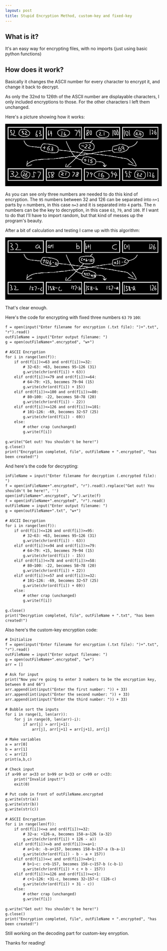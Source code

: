```yaml
---
layout: post
title: Stupid Encryption Method, custom-key and fixed-key
---
```


## What is it?
It's an easy way for encrypting files, with no imports (just using basic python functions)

## How does it work?

Basically it changes the ASCII number for every character to encrypt it, and change it back to decrypt.

As only the 32nd to 126th of the ASCII number are displayable characters, I only included encryptions to those. For the other characters I left them unchanged.

Here's a picture showing how it works:

![Stupid1](/picture/stu-enc.jpg)

As you can see only three numbers are needed to do this kind of encryption. The `95` numbers between 32 and 126 can be separated into `n+1` parts by `n` numbers, in this case `n=3` and it is separated into `4` parts. The n numbers can be the key to decryption, in this case `63`, `79`, and `100`. If I want to do that I'll have to import random, but that kind of messes up the program's beauty.

After a bit of calculation and testing I came up with this algorithm:

![Stupid2](/picture/stu-enc-cus.jpg)

That's clear enough.

Here's the code for encrypting with fixed three numbers `63` `79` `100`:

```
f = open(input("Enter filename for encryption (.txt file): ")+".txt", "r").read()
outFileName = input("Enter output filename: ")
g = open(outFileName+".encrypted", "w+")

# ASCII Encryption
for i in range(len(f)):
    if ord(f[i])<=63 and ord(f[i])>=32:
        # 32~63: +63, becomes 95~126 (31)
        g.write(chr(ord(f[i]) + 63))
    elif ord(f[i])<=79 and ord(f[i])>=64:
        # 64~79: +15, becomes 79~94 (15)
        g.write(chr(ord(f[i]) + 15))
    elif ord(f[i])<=100 and ord(f[i])>=80:
        # 80~100: -22, becomes 58~78 (20)
        g.write(chr(ord(f[i]) - 22))
    elif ord(f[i])<=126 and ord(f[i])>=101:
        # 101~126: -69, becomes 32~57 (25)
        g.write(chr(ord(f[i]) - 69))
    else:
        # other crap (unchanged)
        g.write(f[i])

g.write("Get out! You shouldn't be here!")
g.close()
print("Encryption completed, file", outFileName + ".encrypted", "has been created!")

```
And here's the code for decrypting:
```
inFileName = input("Enter filename for decryption (.encrypted file): ")
f = open(inFileName+".encrypted", "r").read().replace("Get out! You shouldn't be here!", '')
open(inFileName+".encrypted", "w").write(f)
f = open(inFileName+".encrypted", "r").read()
outFileName = input("Enter output filename: ")
g = open(outFileName+".txt", "w+")

# ASCII Decryption
for i in range(len(f)):
    if ord(f[i])<=126 and ord(f[i])>=95:
        # 32~63: +63, becomes 95~126 (31)
        g.write(chr(ord(f[i]) - 63))
    elif ord(f[i])<=94 and ord(f[i])>=79:
        # 64~79: +15, becomes 79~94 (15)
        g.write(chr(ord(f[i]) - 15))
    elif ord(f[i])<=78 and ord(f[i])>=58:
        # 80~100: -22, becomes 58~78 (20)
        g.write(chr(ord(f[i]) + 22))
    elif ord(f[i])<=57 and ord(f[i])>=32:
        # 101~126: -69, becomes 32~57 (25)
        g.write(chr(ord(f[i]) + 69))
    else:
        # other crap (unchanged)
        g.write(f[i])

g.close()
print("Decryption completed, file", outFileName + ".txt", "has been created!")

```
Also here's the custom-key encryption code:
```
# Initialize
f = open(input("Enter filename for encryption (.txt file): ")+".txt", "r").read()
outFileName = input("Enter output filename: ")
g = open(outFileName+".encrypted", "w+")
arr = []

# Ask for input
print("Now you're going to enter 3 numbers to be the encryption key, between 0 and 66")
arr.append(int(input("Enter the first number: ")) + 33)
arr.append(int(input("Enter the second number: ")) + 33)
arr.append(int(input("Enter the third number: ")) + 33)

# Bubble sort the inputs
for i in range(1, len(arr)):
    for j in range(0, len(arr)-i):
        if arr[j] > arr[j+1]:
            arr[j], arr[j+1] = arr[j+1], arr[j]

# Make variables
a = arr[0]
b = arr[1]
c = arr[2]
print(a,b,c)

# Check input
if a>99 or a<33 or b>99 or b<33 or c>99 or c<33:
    print("Invalid input!")
    exit(0)

# Put code in front of outFileName.encrypted
g.write(str(a))
g.write(str(b))
g.write(str(c))

# ASCII Encryption
for i in range(len(f)):
    if ord(f[i])<=a and ord(f[i])>=32:
        # 32~a: +126-a, becomes 158-a~126 (a-32)
        g.write(chr(ord(f[i]) + 126 - a))
    elif ord(f[i])<=b and ord(f[i])>=a+1:
        # a+1~b: -b-a+157, becomes 158-b~157-a (b-a-1)
        g.write(chr(ord(f[i]) - b - a + 157))
    elif ord(f[i])<=c and ord(f[i])>=b+1:
        # b+1~c: c+b-157, becomes 158-c~157-b (c-b-1)
        g.write(chr(ord(f[i]) + c + b - 157))
    elif ord(f[i])<=126 and ord(f[i])>=c+1:
        # c+1~126: +31-c, becomes 32~157-c (126-c)
        g.write(chr(ord(f[i]) + 31 - c))
    else:
        # other crap (unchanged)
        g.write(f[i])

g.write("Get out! You shouldn't be here!")
g.close()
print("Encryption completed, file", outFileName + ".encrypted", "has been created!")

```

Still working on the decoding part for custom-key enryption.

Thanks for reading!
